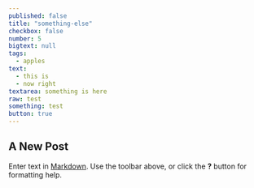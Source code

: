 ```yaml
---
published: false
title: "something-else"
checkbox: false
number: 5
bigtext: null
tags: 
  - apples
text: 
  - this is
  - now right
textarea: something is here
raw: test
something: test
button: true
---
```


## A New Post

Enter text in [Markdown](http://daringfireball.net/projects/markdown/). Use the toolbar above, or click the **?** button for formatting help.
